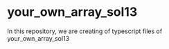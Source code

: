 # your_own_array_sol13
In this repository, we are creating of typescript files of your_own_array_sol13
